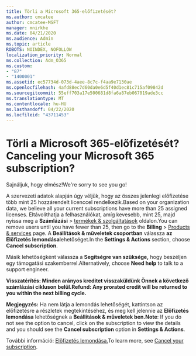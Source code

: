 ```yaml
---
title: Törli a Microsoft 365-előfizetését?
ms.author: cmcatee
author: cmcatee-MSFT
manager: mnirkhe
ms.date: 04/21/2020
ms.audience: Admin
ms.topic: article
ROBOTS: NOINDEX, NOFOLLOW
localization_priority: Normal
ms.collection: Adm_O365
ms.custom:
- "87"
- "1400001"
ms.assetid: ec57734d-073d-4aee-8c7c-f4aa9e7130ae
ms.openlocfilehash: 4afd88ec7d60da0e6d5f40d1ec81c715af09842d
ms.sourcegitcommit: 55eff703a17e500681d8fa6a87eb067019ade3cc
ms.translationtype: MT
ms.contentlocale: hu-HU
ms.lasthandoff: 04/22/2020
ms.locfileid: "43711453"
---
```

# <a name="canceling-your-microsoft-365-subscription"></a><span data-ttu-id="02a3e-102">Törli a Microsoft 365-előfizetését?</span><span class="sxs-lookup"><span data-stu-id="02a3e-102">Canceling your Microsoft 365 subscription?</span></span>

<span data-ttu-id="02a3e-103">Sajnáljuk, hogy elmész!</span><span class="sxs-lookup"><span data-stu-id="02a3e-103">We're sorry to see you go!</span></span>
  
<span data-ttu-id="02a3e-104">A szervezeti adatok alapján úgy véljük, hogy az összes jelenlegi előfizetése több mint 25 hozzárendelt licenccel rendelkezik.</span><span class="sxs-lookup"><span data-stu-id="02a3e-104">Based on your organization data, we believe all your current subscriptions have more than 25 assigned licenses.</span></span> <span data-ttu-id="02a3e-105">Eltávolíthatja a felhasználókat, amíg kevesebb, mint 25, majd nyissa meg a **Számlázási** \> [termékek & szolgáltatások](https://go.microsoft.com/fwlink/p/?linkid=842054) oldalon.</span><span class="sxs-lookup"><span data-stu-id="02a3e-105">You can remove users until you have fewer than 25, then go to the **Billing** \> [Products & services](https://go.microsoft.com/fwlink/p/?linkid=842054) page.</span></span> <span data-ttu-id="02a3e-106">A **Beállítások & műveletek csoportban** válassza **az Előfizetés lemondása**lehetőséget.</span><span class="sxs-lookup"><span data-stu-id="02a3e-106">In the **Settings & Actions** section, choose **Cancel subscription**.</span></span>
  
<span data-ttu-id="02a3e-107">Másik lehetőségként válassza a **Segítségre van szüksége,** hogy beszéljen egy támogatási szakemberrel.</span><span class="sxs-lookup"><span data-stu-id="02a3e-107">Alternatively, choose **Need help** to talk to a support engineer.</span></span>
  
<span data-ttu-id="02a3e-108">**Visszatérítés: Minden arányos kreditet visszaküldünk Önnek a következő számlázási cikluson belül.**</span><span class="sxs-lookup"><span data-stu-id="02a3e-108">**Refund: Any prorated credit will be returned to you within the next billing cycle.**</span></span> 

<span data-ttu-id="02a3e-109">**Megjegyzés:** Ha nem látja a lemondás lehetőségét, kattintson az előfizetésre a részletek megtekintéséhez, és meg kell jelennie az **Előfizetés lemondása** lehetőségnek a **Beállítások & műveletek ben.**</span><span class="sxs-lookup"><span data-stu-id="02a3e-109">**Note**: If you do not see the option to cancel, click on the subscription to view the details and you should see the **Cancel subscription** option in **Settings & Actions**.</span></span> 

<span data-ttu-id="02a3e-110">További információ: [Előfizetés lemondása.](https://docs.microsoft.com/office365/admin/subscriptions-and-billing/cancel-your-subscription)</span><span class="sxs-lookup"><span data-stu-id="02a3e-110">To learn more, see [Cancel your subscription](https://docs.microsoft.com/office365/admin/subscriptions-and-billing/cancel-your-subscription).</span></span>
